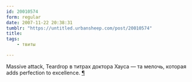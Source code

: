 ```yaml
---
id: 20010574
form: regular
date: 2007-11-22 20:38:31
tumblr: "https://untitled.urbansheep.com/post/20010574"
title:
tags:
    - твиты

---
```


<p>Massive attack, Teardrop в титрах доктора Хауса — та мелочь, которая adds perfection to excellence. <a href="http://twitter.com/urbansheep/statuses/435815372">¶</a></p>

